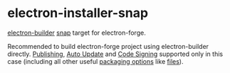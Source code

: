 # electron-installer-snap

[electron-builder](https://github.com/electron-userland/electron-builder) [snap](https://snapcraft.io) target for electron-forge.

Recommended to build electron-forge project using electron-builder directly.
[Publishing](https://www.electron.build/configuration/publish),
[Auto Update](https://electron.build/auto-update)
and [Code Signing](https://electron.build/code-signing) supported only in this case
(including all other useful [packaging options](https://electron.build/configuration/configuration) like [files](https://electron.build./configuration.md#Config-files)).